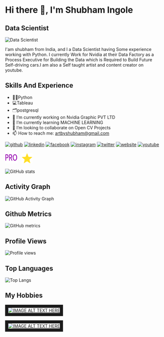 # Hi there 👋, I'm Shubham Ingole
## Data Scientist
![Data Scientist](https://blogger.googleusercontent.com/img/a/AVvXsEgdocE6z_3pg5CaRyA2Ub_uxHCv-F4fhmL2rjx8j_wcM5rjfCZFEj5Chty1SIeTmPGLNGW0tZTQtafY9uPoT0GlgKJgND1cnnSd_8LWccZjh2gT4iTFQZX9WlZ73mcMuktxpxRuDJBRmtFxQhieLRqjHAHHhvJY9cjREp6ubyHDUNyACfPQGuUicAc=s2084)

I'am shubham from India, and I a Data Scientist having Some experience working with Python. I currently Work for Nvidia at their Data Factory as a Process Executive for Building the Data which is Required to Build Future Self-driving cars.I am also a Self taught artist and content creator on youtube.

## Skills And Experience
- 👨‍💻Python
- 💻Tableau
- 🗂️postgresql
- 🔭 I’m currently working on Nvidia Graphic PVT LTD 
- 🌱 I’m currently learning MACHINE LEARNING  
- 👯 I’m looking to collaborate on Open CV Projects  
- 📫 How to reach me: artbyshubham@gmail.com 

[<img src='https://cdn.jsdelivr.net/npm/simple-icons@3.0.1/icons/github.svg' alt='github' height='40'>](https://github.com/shubhamingole)  [<img src='https://cdn.jsdelivr.net/npm/simple-icons@3.0.1/icons/linkedin.svg' alt='linkedin' height='40'>](https://www.linkedin.com/in/shubhamingole/)  [<img src='https://cdn.jsdelivr.net/npm/simple-icons@3.0.1/icons/facebook.svg' alt='facebook' height='40'>](https://www.facebook.com/shubham.ingole.52 )  [<img src='https://cdn.jsdelivr.net/npm/simple-icons@3.0.1/icons/instagram.svg' alt='instagram' height='40'>](https://www.instagram.com/artby.shubham/)  [<img src='https://cdn.jsdelivr.net/npm/simple-icons@3.0.1/icons/twitter.svg' alt='twitter' height='40'>](https://twitter.com/mrshubhamingole)  [<img src='https://cdn.jsdelivr.net/npm/simple-icons@3.0.1/icons/icloud.svg' alt='website' height='40'>](http://sketchgurushubham.blogspot.com/)  [<img src='https://cdn.jsdelivr.net/npm/simple-icons@3.0.1/icons/youtube.svg' alt='youtube' height='40'>](https://www.youtube.com/c/SKETCHGURU)  

<a href='https://github.com/pricing'><img src='https://raw.githubusercontent.com/acervenky/animated-github-badges/master/assets/pro.gif' width='40' height='40'></a> <a href='https://stars.github.com/'><img src='https://raw.githubusercontent.com/acervenky/animated-github-badges/master/assets/starbadge.gif' width='35' height='35'></a> 

![GitHub stats](https://github-readme-stats.vercel.app/api?username=shubhamringole&show_icons=true)
## Activity Graph 
![GitHub Activity Graph](https://activity-graph.herokuapp.com/graph?username=shubhamringole)  
## Github Metrics
![GitHub metrics](https://metrics.lecoq.io/shubhamringole)  
## Profile Views
![Profile views](https://gpvc.arturio.dev/shubhamringole)
## Top Languages
![Top Langs](https://github-readme-stats.vercel.app/api/top-langs/?username=shubhamringole)

## My Hobbies
<a href="https://www.youtube.com/watch?v=YMi2i2y_O-k&t=449s
" target="_blank"><img src="https://img.youtube.com/vi/YMi2i2y_O-k/maxresdefault.jpg" 
alt="IMAGE ALT TEXT HERE" width="260" height="180" border="10" /></a>

<a href="https://www.youtube.com/watch?v=iA1A4Z3WfDg&t=1196s
" target="_blank"><img src="https://img.youtube.com/vi/iA1A4Z3WfDg/maxresdefault.jpg" 
alt="IMAGE ALT TEXT HERE" width="260" height="180" border="10" /></a>
